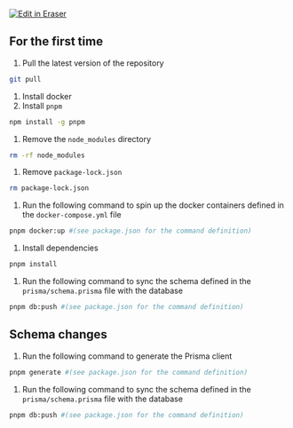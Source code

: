 <p><a target="_blank" href="https://app.eraser.io/workspace/E97D5ql3WDChtuukeEnJ" id="edit-in-eraser-github-link"><img alt="Edit in Eraser" src="https://firebasestorage.googleapis.com/v0/b/second-petal-295822.appspot.com/o/images%2Fgithub%2FOpen%20in%20Eraser.svg?alt=media&amp;token=968381c8-a7e7-472a-8ed6-4a6626da5501"></a></p>

## For the first time
1. Pull the latest version of the repository
```bash
git pull
```
1. Install docker
2. Install `pnpm` 
```bash
npm install -g pnpm
```
1. Remove the `node_modules`  directory
```bash
rm -rf node_modules
```
1. Remove `package-lock.json` 
```bash
rm package-lock.json
```
1. Run the following command to spin up the docker containers defined in the `docker-compose.yml`  file
```bash
pnpm docker:up #(see package.json for the command definition)
```
1. Install dependencies
```bash
pnpm install
```
1. Run the following command to sync the schema defined in the `prisma/schema.prisma`  file with the database
```bash
pnpm db:push #(see package.json for the command definition)
```
## Schema changes
1. Run the following command to generate the Prisma client
```bash
pnpm generate #(see package.json for the command definition)
```
1. Run the following command to sync the schema defined in the `prisma/schema.prisma`  file with the database
```bash
pnpm db:push #(see package.json for the command definition)
```



<!--- Eraser file: https://app.eraser.io/workspace/E97D5ql3WDChtuukeEnJ --->